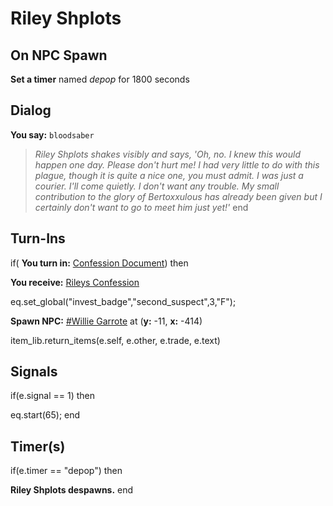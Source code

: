 # Riley Shplots
## On NPC Spawn

**Set a timer** named *depop* for 1800 seconds
## Dialog

**You say:** `bloodsaber`



>*Riley Shplots shakes visibly and says, 'Oh, no. I knew this would happen one day. Please don't hurt me! I had very little to do with this plague, though it is quite a nice one, you must admit. I was just a courier. I'll come quietly. I don't want any trouble. My small contribution to the glory of Bertoxxulous has already been given but I certainly don't want to go to meet him just yet!'*
end

## Turn-Ins



if( **You turn in:** [Confession Document](/item/2344)) then


 **You receive:**  [Rileys Confession](/item/2369) 


eq.set_global("invest_badge","second_suspect",3,"F");


**Spawn NPC:**  [\#Willie Garrote](/npc/1201) at (**y:** -11, **x:** -414)

item_lib.return_items(e.self, e.other, e.trade, e.text)
## Signals

if(e.signal == 1) then


eq.start(65);
end

## Timer(s)

if(e.timer == "depop") then


**Riley Shplots despawns.**
end
